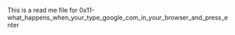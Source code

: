 This is a read me file for 0x11-what_happens_when_your_type_google_com_in_your_browser_and_press_enter
